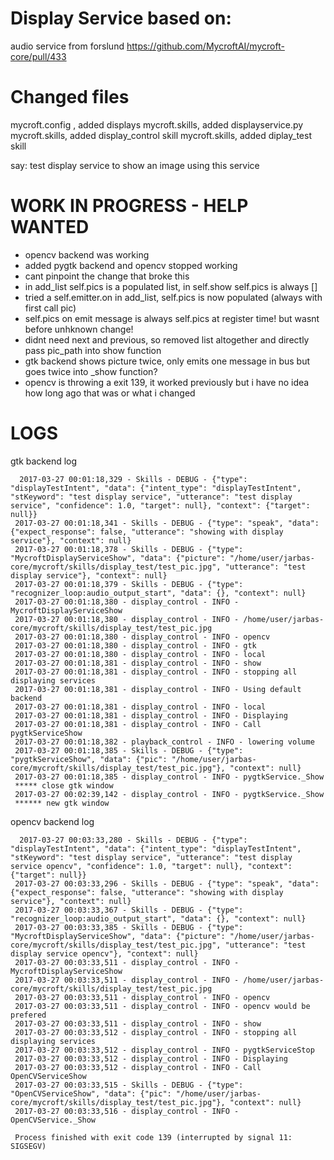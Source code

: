 # Display Service based on:

audio service from forslund
https://github.com/MycroftAI/mycroft-core/pull/433

# Changed files

mycroft.config , added displays
mycroft.skills, added displayservice.py
mycroft.skills, added display_control skill
mycroft.skills, added diplay_test skill

say: test display service to show an image using this service

# WORK IN PROGRESS - HELP WANTED

- opencv backend was working
- added pygtk backend and opencv stopped working
- cant pinpoint the change that broke this
- in add_list self.pics is a populated list, in self.show self.pics is always []
- tried a self.emitter.on in add_list, self.pics is now populated (always with first call pic)
- self.pics on emit message is always self.pics at register time! but wasnt before unhknown change!
- didnt need next and previous, so removed list altogether and directly pass pic_path into show function
- gtk backend shows picture twice, only emits one message in bus but goes twice into _show function?
- opencv is throwing a exit 139, it worked previously but i have no idea how long ago that was or what i changed

# LOGS

gtk backend log

      2017-03-27 00:01:18,329 - Skills - DEBUG - {"type": "displayTestIntent", "data": {"intent_type": "displayTestIntent", "stKeyword": "test display service", "utterance": "test display service", "confidence": 1.0, "target": null}, "context": {"target": null}}
     2017-03-27 00:01:18,341 - Skills - DEBUG - {"type": "speak", "data": {"expect_response": false, "utterance": "showing with display service"}, "context": null}
     2017-03-27 00:01:18,378 - Skills - DEBUG - {"type": "MycroftDisplayServiceShow", "data": {"picture": "/home/user/jarbas-core/mycroft/skills/display_test/test_pic.jpg", "utterance": "test display service"}, "context": null}
     2017-03-27 00:01:18,379 - Skills - DEBUG - {"type": "recognizer_loop:audio_output_start", "data": {}, "context": null}
     2017-03-27 00:01:18,380 - display_control - INFO - MycroftDisplayServiceShow
     2017-03-27 00:01:18,380 - display_control - INFO - /home/user/jarbas-core/mycroft/skills/display_test/test_pic.jpg
     2017-03-27 00:01:18,380 - display_control - INFO - opencv
     2017-03-27 00:01:18,380 - display_control - INFO - gtk
     2017-03-27 00:01:18,380 - display_control - INFO - local
     2017-03-27 00:01:18,381 - display_control - INFO - show
     2017-03-27 00:01:18,381 - display_control - INFO - stopping all displaying services
     2017-03-27 00:01:18,381 - display_control - INFO - Using default backend
     2017-03-27 00:01:18,381 - display_control - INFO - local
     2017-03-27 00:01:18,381 - display_control - INFO - Displaying
     2017-03-27 00:01:18,381 - display_control - INFO - Call pygtkServiceShow
     2017-03-27 00:01:18,382 - playback_control - INFO - lowering volume
     2017-03-27 00:01:18,385 - Skills - DEBUG - {"type": "pygtkServiceShow", "data": {"pic": "/home/user/jarbas-core/mycroft/skills/display_test/test_pic.jpg"}, "context": null}
     2017-03-27 00:01:18,385 - display_control - INFO - pygtkService._Show
     ***** close gtk window
     2017-03-27 00:02:39,142 - display_control - INFO - pygtkService._Show
     ****** new gtk window

opencv backend log

      2017-03-27 00:03:33,280 - Skills - DEBUG - {"type": "displayTestIntent", "data": {"intent_type": "displayTestIntent", "stKeyword": "test display service", "utterance": "test display service opencv", "confidence": 1.0, "target": null}, "context": {"target": null}}
     2017-03-27 00:03:33,296 - Skills - DEBUG - {"type": "speak", "data": {"expect_response": false, "utterance": "showing with display service"}, "context": null}
     2017-03-27 00:03:33,367 - Skills - DEBUG - {"type": "recognizer_loop:audio_output_start", "data": {}, "context": null}
     2017-03-27 00:03:33,385 - Skills - DEBUG - {"type": "MycroftDisplayServiceShow", "data": {"picture": "/home/user/jarbas-core/mycroft/skills/display_test/test_pic.jpg", "utterance": "test display service opencv"}, "context": null}
     2017-03-27 00:03:33,511 - display_control - INFO - MycroftDisplayServiceShow
     2017-03-27 00:03:33,511 - display_control - INFO - /home/user/jarbas-core/mycroft/skills/display_test/test_pic.jpg
     2017-03-27 00:03:33,511 - display_control - INFO - opencv
     2017-03-27 00:03:33,511 - display_control - INFO - opencv would be prefered
     2017-03-27 00:03:33,511 - display_control - INFO - show
     2017-03-27 00:03:33,512 - display_control - INFO - stopping all displaying services
     2017-03-27 00:03:33,512 - display_control - INFO - pygtkServiceStop
     2017-03-27 00:03:33,512 - display_control - INFO - Displaying
     2017-03-27 00:03:33,512 - display_control - INFO - Call OpenCVServiceShow
     2017-03-27 00:03:33,515 - Skills - DEBUG - {"type": "OpenCVServiceShow", "data": {"pic": "/home/user/jarbas-core/mycroft/skills/display_test/test_pic.jpg"}, "context": null}
     2017-03-27 00:03:33,516 - display_control - INFO - OpenCVService._Show

     Process finished with exit code 139 (interrupted by signal 11: SIGSEGV)
